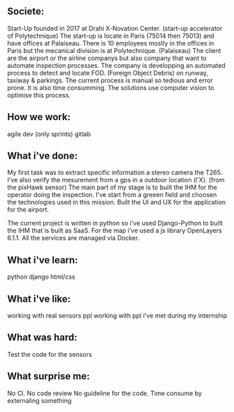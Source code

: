 ## Societe:

Start-Up founded in 2017 at Drahi X-Novation Center. (start-up accelerator of Polytechnique)
The start-up is locate in Paris (75014 then 75013) and have offices at Palaiseau.
There is 10 employees mostly in the offices in Paris but the mecanical division is at Polytechnique. (Palaiseau)
The client are the airport or the airline companys but also company that want to automate inspection processes.
The company is developping an automated process to detect and locate FOD. (Foreign Object Debris) on runway, taxiway & parkings.
The current process is manual so tedious and error prone. It is also time consumming.
The solutions use computer vision to optimise this process.

## How we work:
agile dev (only sprints)
gitlab

## What i've done:
My first task was to extract specific information a stereo camera the T265.
I've also verify the mesurement from a gps in a outdoor location (l'X). (from the pixHawk sensor)
The main part of my stage is to built the IHM for the operator doing the inspection.
I've start from a greeen field and choosen the technologies used in this mission.
Built the UI and UX for the application for the airport.

The current project is written in python so i've used Django-Python to built the IHM that is built as SaaS.
For the map i've used a js library OpenLayers 6.1.1.
All the services are managed via Docker.

## What i've learn:
python
django
html/css

## What i've like:
working with real sensors
ppl working with
ppl i've met during my internship

## What was hard:
Test the code for the sensors

## What surprise me:
No CI.
No code review
No guideline for the code.
Time consume by externaling something
